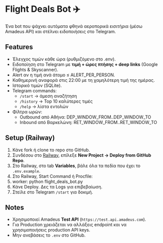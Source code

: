 # Flight Deals Bot ✈️

Ένα bot που ψάχνει αυτόματα φθηνά αεροπορικά εισιτήρια (μέσω Amadeus API) 
και στέλνει ειδοποιήσεις στο Telegram.

## Features
- Έλεγχος τιμών κάθε ώρα (ρυθμιζόμενο στο .env).
- Ειδοποίηση στο Telegram με **τιμή + ώρες πτήσης + deep links** (Google Flights & Skyscanner).
- Alert αν η τιμή ανά άτομο ≤ ALERT_PER_PERSON.
- Καθημερινή αναφορά στις 22:00 με τη χαμηλότερη τιμή της ημέρας.
- Ιστορικό τιμών (SQLite).
- Telegram commands:
  - `/start` → άμεση αναζήτηση
  - `/history` → Top 10 καλύτερες τιμές
  - `/help` → λίστα εντολών
- Φίλτρα ωρών:
  - Outbound από Αθήνα: DEP_WINDOW_FROM..DEP_WINDOW_TO
  - Inbound από Βαρκελώνη: RET_WINDOW_FROM..RET_WINDOW_TO

## Setup (Railway)

1. Κάνε fork ή clone το repo στο GitHub.
2. Συνδέσου στο [Railway](https://railway.app), επίλεξε **New Project → Deploy from GitHub Repo**.
3. Στο Railway, στο tab **Variables**, βάλε όλα τα πεδία που έχει το `.env.example`.
4. Στο Railway, Start Command ή Procfile:
5. worker: python flight_deals_bot.py
6. Κάνε Deploy. Δες τα Logs για επιβεβαίωση.
7. Στείλε στο Telegram `/start` για δοκιμή.

## Notes
- Χρησιμοποιεί Amadeus **Test API** (`https://test.api.amadeus.com`).
- Για Production χρειάζεται να αλλάξεις endpoint και να χρησιμοποιήσεις production API keys.
- Μην ανεβάσεις το `.env` στο GitHub.
